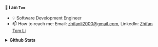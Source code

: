 #### 👋 I am `Tom` 
- 💡 Software Development Engineer
- 📫 How to reach me: Email: zhifanli2000@gmail.com, LinkedIn:  [Zhifan Tom Li]

<details>
 <summary><b>Github Stats</b></summary>
 <br>
 
![github stats](https://github-readme-stats.vercel.app/api?username=zhifanl&theme=dark&show_icons=true&bg_color=1a1a1a&icon_color=a0ffff&count_private=true&include_all_commits=true&show_icons=true)
 </details>
 
 ##
 
  [Zhifan Tom Li]: <https://www.linkedin.com/in/zhifan-tom-li>
 
